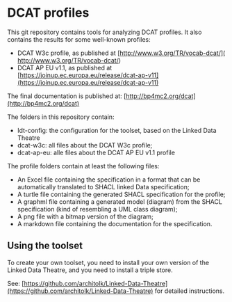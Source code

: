 # DCAT profiles

This git repository contains tools for analyzing DCAT profiles. It also contains the results for some well-known profiles:

- DCAT W3c profile, as published at [http://www.w3.org/TR/vocab-dcat/]( http://www.w3.org/TR/vocab-dcat/)
- DCAT AP EU v1.1, as published at [https://joinup.ec.europa.eu/release/dcat-ap-v11](https://joinup.ec.europa.eu/release/dcat-ap-v11)

The final documentation is published at: [http://bp4mc2.org/dcat](http://bp4mc2.org/dcat)

The folders in this repository contain:
- ldt-config: the configuration for the toolset, based on the Linked Data Theatre
- dcat-w3c: all files about the DCAT W3c profile;
- dcat-ap-eu: alle files about the DCAT AP EU v1.1 profile

The profile folders contain at least the following files:
- An Excel file containing the specification in a format that can be automatically translated to SHACL linked Data specification;
- A turtle file containing the generated SHACL specification for the profile;
- A graphml file containing a generated model (diagram) from the SHACL specification (kind of resembling a UML class diagram);
- A png file with a bitmap version of the diagram;
- A markdown file containing the documentation for the specification.

## Using the toolset
To create your own toolset, you need to install your own version of the Linked Data Theatre, and you need to install a triple store.

See: [https://github.com/architolk/Linked-Data-Theatre](https://github.com/architolk/Linked-Data-Theatre) for detailed instructions.